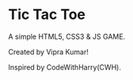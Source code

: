 # Tic Tac Toe

A simple HTML5, CSS3 & JS GAME.

Created by Vipra Kumar!

Inspired by CodeWithHarry(CWH).
